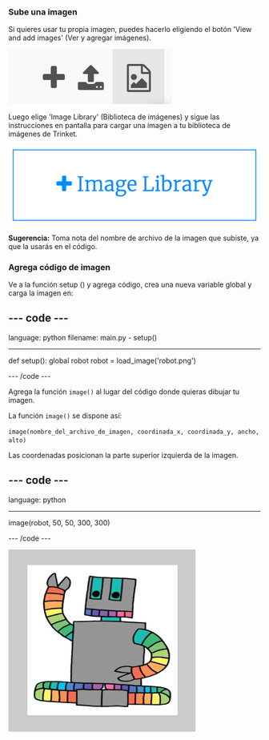### Sube una imagen

Si quieres usar tu propia imagen, puedes hacerlo eligiendo el botón 'View and add images' (Ver y agregar imágenes).

![Un signo más, un símbolo de subir y un símbolo de imagen. El símbolo de la imagen está resaltado.](images/trinket_image.png)

Luego elige 'Image Library' (Biblioteca de imágenes) y sigue las instrucciones en pantalla para cargar una imagen a tu biblioteca de imágenes de Trinket.

![Un botón con un signo más y las palabras "Image Library".](images/trinket_image_library.png)

**Sugerencia:** Toma nota del nombre de archivo de la imagen que subiste, ya que la usarás en el código.

### Agrega código de imagen

Ve a la función setup () y agrega código, crea una nueva variable global y carga la imagen en:

--- code ---
---
language: python filename: main.py - setup()

---

def setup(): global robot robot = load_image('robot.png')

--- /code ---

Agrega la función `image()` al lugar del código donde quieras dibujar tu imagen.

La función `image()` se dispone así:

`image(nombre_del_archivo_de_imagen, coordinada_x, coordinada_y, ancho, alto)`

Las coordenadas posicionan la parte superior izquierda de la imagen.

--- code ---
---
language: python

---

  image(robot, 50, 50, 300, 300)

--- /code ---

![Se muestra el área de código y el área de salida con la imagen del robot.](images/inserted-robot.png)
